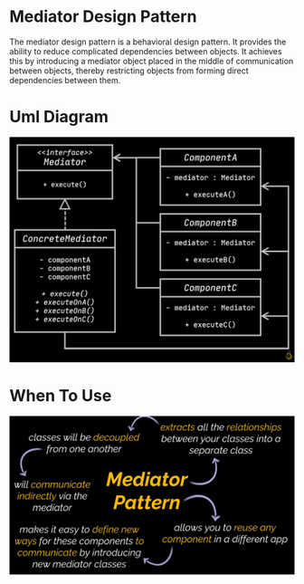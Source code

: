 # Mediator Design Pattern

The mediator design pattern is a behavioral design pattern. It provides the ability to reduce complicated dependencies between objects. It achieves this by introducing a mediator object placed in the middle of communication between objects, thereby restricting objects from forming direct dependencies between them.

# Uml Diagram

![diagra](./images/diagram.png)


# When To Use

![usage](./images/usage.png)